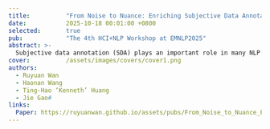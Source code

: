 ```yaml
---
title:          "From Noise to Nuance: Enriching Subjective Data Annotation through Qualitative Analysis"
date:           2025-10-18 00:01:00 +0800
selected:       true
pub:            "The 4th HCI+NLP Workshop at EMNLP2025"
abstract: >-
  Subjective data annotation (SDA) plays an important role in many NLP tasks, including sentiment analysis, toxicity detection, and bias identification. Conventional SDA often treats annotator disagreement as noise, overlooking its potential to reveal deeper insights. In contrast, qualitative data analysis (QDA) explicitly engages with diverse positionalities and treats disagreement as a meaningful source of knowledge. In this position paper, we argue that human annotators are a key source of valuable interpretive insights into subjective data beyond surface-level descriptions. Through a comparative analysis of SDA and QDA methodologies, we examine similarities and differences in task nature (e.g., human's role, analysis content, cost, and completion conditions) and practice (annotation schema, annotation workflow, annotator selection, and evaluation). Based on this comparison, we propose five practical recommendations for enabling SDA to capture richer insights. We demonstrate these recommendations in a reinforcement learning from human feedback (RLHF) case study and envision that our interdisciplinary perspective will offer new directions for the field.
cover:          /assets/images/covers/cover1.png
authors:
  - Ruyuan Wan
  - Haonan Wang
  - Ting-Hao ‘Kenneth’ Huang
  - Jie Gao#
links:
  Paper: https://ruyuanwan.github.io/assets/pubs/From_Noise_to_Nuance_Enrich.pdf
---
```


